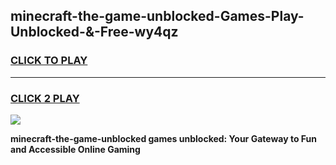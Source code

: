 
## minecraft-the-game-unblocked-Games-Play-Unblocked-&-Free-wy4qz
<h3>
<a href="https://premium76.site?title=minecraft-the-game-unblocked&ref=24A">CLICK TO PLAY</a></h3>
<hr>

<h3>
<a href="https://premium76.site?title=minecraft-the-game-unblocked&ref=24A">CLICK 2 PLAY</a>
  
</h3>

<a href="https://premium76.site?title=minecraft-the-game-unblocked&ref=24A"><img src="https://clearcache.store/games.png"></a>


**minecraft-the-game-unblocked games unblocked: Your Gateway to Fun and Accessible Online Gaming**
